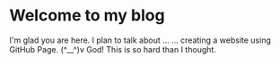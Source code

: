 # Welcome to my blog

I'm glad you are here. I plan to talk about ...
... creating a website using GitHub Page. (^__^)v God! This is so hard than I thought.
